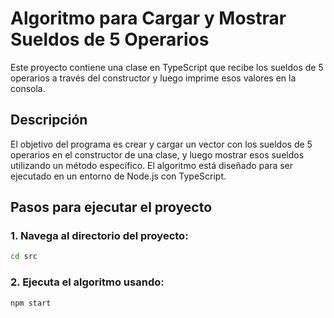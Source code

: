 # Algoritmo para Cargar y Mostrar Sueldos de 5 Operarios

Este proyecto contiene una clase en TypeScript que recibe los sueldos de 5 operarios a través del constructor y luego imprime esos valores en la consola.

## Descripción

El objetivo del programa es crear y cargar un vector con los sueldos de 5 operarios en el constructor de una clase, y luego mostrar esos sueldos utilizando un método específico. El algoritmo está diseñado para ser ejecutado en un entorno de Node.js con TypeScript.

## Pasos para ejecutar el proyecto

### 1. Navega al directorio del proyecto:

```bash
cd src
```

### 2. Ejecuta el algoritmo usando:

```bash
npm start
```